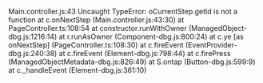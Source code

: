 Main.controller.js:43 Uncaught TypeError: oCurrentStep.getId is not a function
    at c.onNextStep (Main.controller.js:43:30)
    at PageController.ts:108:54
    at constructor.runWithOwner (ManagedObject-dbg.js:1216:14)
    at r.runAsOwner (Component-dbg.js:800:24)
    at c.ye [as onNextStep] (PageController.ts:108:30)
    at c.fireEvent (EventProvider-dbg.js:240:38)
    at c.fireEvent (Element-dbg.js:798:44)
    at c.firePress (ManagedObjectMetadata-dbg.js:826:49)
    at S.ontap (Button-dbg.js:599:9)
    at c._handleEvent (Element-dbg.js:361:10)

﻿
